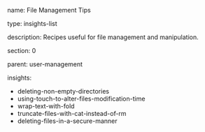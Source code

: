 name: File Management Tips

type: insights-list

description: Recipes useful for file management and manipulation.

section: 0

parent: user-management

insights:
  - deleting-non-empty-directories
  - using-touch-to-alter-files-modification-time
  - wrap-text-with-fold
  - truncate-files-with-cat-instead-of-rm
  - deleting-files-in-a-secure-manner
